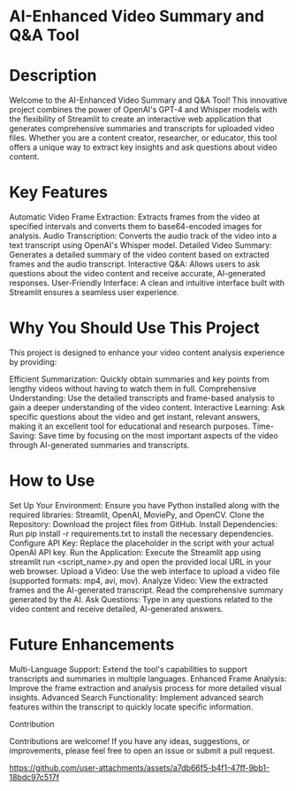 # AI-Enhanced Video Summary and Q&A Tool

# Description

Welcome to the AI-Enhanced Video Summary and Q&A Tool! This innovative project combines the power of OpenAI's GPT-4 and Whisper models with the flexibility of Streamlit to create an interactive web application that generates comprehensive summaries and transcripts for uploaded video files. Whether you are a content creator, researcher, or educator, this tool offers a unique way to extract key insights and ask questions about video content.

# Key Features

Automatic Video Frame Extraction: Extracts frames from the video at specified intervals and converts them to base64-encoded images for analysis.
Audio Transcription: Converts the audio track of the video into a text transcript using OpenAI's Whisper model.
Detailed Video Summary: Generates a detailed summary of the video content based on extracted frames and the audio transcript.
Interactive Q&A: Allows users to ask questions about the video content and receive accurate, AI-generated responses.
User-Friendly Interface: A clean and intuitive interface built with Streamlit ensures a seamless user experience.

# Why You Should Use This Project

This project is designed to enhance your video content analysis experience by providing:

Efficient Summarization: Quickly obtain summaries and key points from lengthy videos without having to watch them in full.
Comprehensive Understanding: Use the detailed transcripts and frame-based analysis to gain a deeper understanding of the video content.
Interactive Learning: Ask specific questions about the video and get instant, relevant answers, making it an excellent tool for educational and research purposes.
Time-Saving: Save time by focusing on the most important aspects of the video through AI-generated summaries and transcripts.

# How to Use

Set Up Your Environment: Ensure you have Python installed along with the required libraries: Streamlit, OpenAI, MoviePy, and OpenCV.
Clone the Repository: Download the project files from GitHub.
Install Dependencies: Run pip install -r requirements.txt to install the necessary dependencies.
Configure API Key: Replace the placeholder in the script with your actual OpenAI API key.
Run the Application: Execute the Streamlit app using streamlit run <script_name>.py and open the provided local URL in your web browser.
Upload a Video: Use the web interface to upload a video file (supported formats: mp4, avi, mov).
Analyze Video: View the extracted frames and the AI-generated transcript. Read the comprehensive summary generated by the AI.
Ask Questions: Type in any questions related to the video content and receive detailed, AI-generated answers.

# Future Enhancements

Multi-Language Support: Extend the tool's capabilities to support transcripts and summaries in multiple languages.
Enhanced Frame Analysis: Improve the frame extraction and analysis process for more detailed visual insights.
Advanced Search Functionality: Implement advanced search features within the transcript to quickly locate specific information.

Contribution

Contributions are welcome! If you have any ideas, suggestions, or improvements, please feel free to open an issue or submit a pull request.















https://github.com/user-attachments/assets/a7db66f5-b4f1-47ff-9bb1-18bdc97c517f






